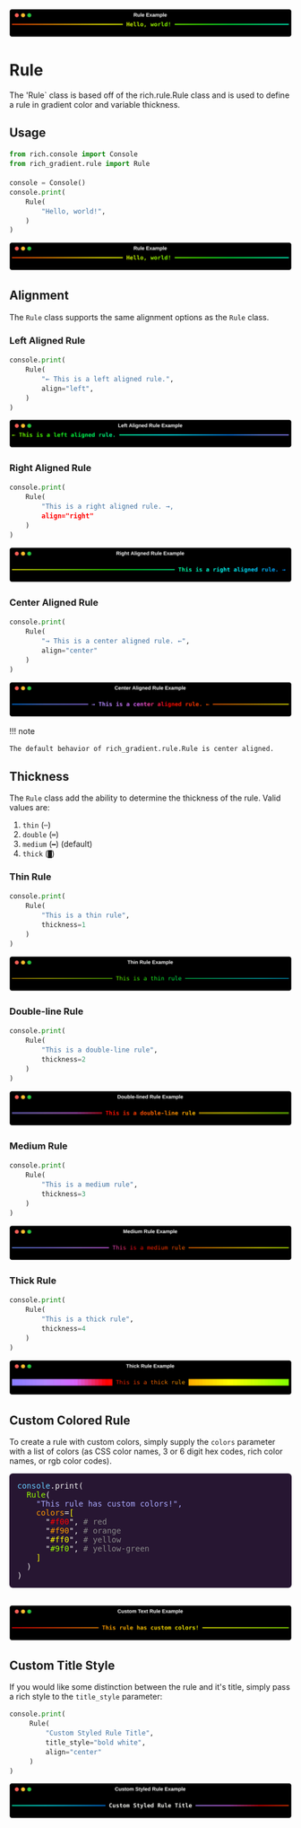 ![GradientRule](img/rule_example.svg)

# Rule

The 'Rule` class is based off of the rich.rule.Rule class and is used to define a rule in gradient color and variable thickness.

## Usage

```python
from rich.console import Console
from rich_gradient.rule import Rule

console = Console()
console.print(
    Rule(
        "Hello, world!",
    )
)
```

![Rule](img/rule_example.svg)

## Alignment

The `Rule` class supports the same alignment options as the `Rule` class.

### Left Aligned Rule

```python
console.print(
    Rule(
        "← This is a left aligned rule.",
        align="left",
    )
)
```

![Left Aligned Rule Example](img/rule_example1.svg)

### Right Aligned Rule

```python
console.print(
    Rule(
        "This is a right aligned rule. →,
        align="right"
    )
)
```

![Rich Aligned Rule Example](img/rule_example2.svg)

### Center Aligned Rule

```python
console.print(
    Rule(
        "→ This is a center aligned rule. ←",
        align="center"
    )
)
```

![Center aligned rule example](img/rule_example3.svg)

!!! note

    The default behavior of rich_gradient.rule.Rule is center aligned.



## Thickness

The `Rule` class add the ability to determine the thickness of the rule. Valid values are:

1. `thin` (`─`)
2. `double` (`═`)
3. `medium` (`━`) (default)
4. `thick` (`█`)


### Thin Rule

```python
console.print(
    Rule(
        "This is a thin rule",
        thickness=1
    )
)
```

![Thin Rule Thickness](img/thin_rule_example.svg)

### Double-line Rule

```python
console.print(
    Rule(
        "This is a double-line rule",
        thickness=2
    )
)
```

![Double-lined Rule Thickness](img/double_line_rule_example.svg)

### Medium Rule

```python
console.print(
    Rule(
        "This is a medium rule",
        thickness=3
    )
)
```

![Medium Rule Thickness](img/medium_rule_example.svg)

### Thick Rule

```python
console.print(
    Rule(
        "This is a thick rule",
        thickness=4
    )
)
```

![Thick Rule Thickness](img/thick_rule_example.svg)

## Custom Colored Rule

To create a rule with custom colors, simply supply the <code>colors</code> parameter with a list of colors (as CSS color names, 3 or 6 digit hex codes, rich color names, or rgb color codes).

<div style="background: #271632; color: #eee; padding: 1em; border-radius: 6px; font-family: 'JetBrains Mono', 'Fira Mono', 'Consolas', monospace; font-size: 1em;">
   <span style="color: #6cf;">console</span>.print(<br>
   &nbsp;&nbsp;<span style="color: #9f0;">Rule</span>(<br>
   &nbsp;&nbsp;&nbsp;&nbsp;<span style="color: #aaf;">"This rule has custom colors!",</span><br>
   &nbsp;&nbsp;&nbsp;&nbsp;<span style="color: #f90;">colors</span>=<span style="color:#ff0;">[</span><br>
   &nbsp;&nbsp;&nbsp;&nbsp;&nbsp;&nbsp;<span style="color: #eee;">"<span style='color:#f00;'>#f00</span>",</span>  <span style="color: #888;"># red</span><br>
   &nbsp;&nbsp;&nbsp;&nbsp;&nbsp;&nbsp;<span style="color: #eee;">"<span style='color:#f90;'>#f90</span>",</span>  <span style="color: #888;"># orange</span><br>
   &nbsp;&nbsp;&nbsp;&nbsp;&nbsp;&nbsp;<span style="color: #eee;">"<span style='color:#ff0;'>#ff0</span>",</span>  <span style="color: #888;"># yellow</span><br>
   &nbsp;&nbsp;&nbsp;&nbsp;&nbsp;&nbsp;<span style="color: #eee;">"<span style='color:#9f0;'>#9f0</span>",</span>  <span style="color: #888;"># yellow-green</span><br>
   &nbsp;&nbsp;&nbsp;&nbsp;<span style="color:#ff0;">]</span><br>
   &nbsp;&nbsp;)<br>
)
</div>
<br>

![Custom Color](img/rule_custom_colored_example.svg)

## Custom Title Style

If you would like some distinction between the rule and it's title, simply pass a rich style to the `title_style` parameter:

```python
console.print(
     Rule(
         "Custom Styled Rule Title",
         title_style="bold white",
         align="center"
     )
)
```

![Rule Custom Title Style Example](img/rule_custom_title_style_example.svg)
